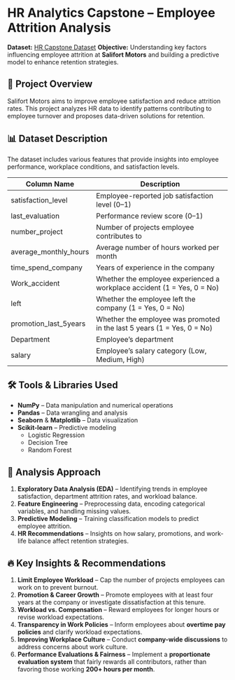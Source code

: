 # HR Analytics Capstone – Employee Attrition Analysis
**Dataset:** [HR Capstone Dataset]()
**Objective:** Understanding key factors influencing employee attrition at **Salifort Motors** and building a predictive model to enhance retention strategies.

## 📌 Project Overview  
Salifort Motors aims to improve employee satisfaction and reduce attrition rates. This project analyzes HR data to identify patterns contributing to employee turnover and proposes data-driven solutions for retention.

## 📊 Dataset Description
The dataset includes various features that provide insights into employee performance, workplace conditions, and satisfaction levels.

| Column Name | Description |
|-------------|------------|
| satisfaction_level | Employee-reported job satisfaction level (0–1) |
| last_evaluation | Performance review score (0–1) |
| number_project | Number of projects employee contributes to |
| average_monthly_hours | Average number of hours worked per month |
| time_spend_company | Years of experience in the company |
| Work_accident | Whether the employee experienced a workplace accident (1 = Yes, 0 = No) |
| left | Whether the employee left the company (1 = Yes, 0 = No) |
| promotion_last_5years | Whether the employee was promoted in the last 5 years (1 = Yes, 0 = No) |
| Department | Employee’s department |
| salary | Employee’s salary category (Low, Medium, High) |

## 🛠 Tools & Libraries Used
- **NumPy** – Data manipulation and numerical operations
- **Pandas** – Data wrangling and analysis
- **Seaborn** & **Matplotlib** – Data visualization
- **Scikit-learn** – Predictive modeling
  - Logistic Regression
  - Decision Tree
  - Random Forest

## 🔎 Analysis Approach
1. **Exploratory Data Analysis (EDA)** – Identifying trends in employee satisfaction, department attrition rates, and workload balance.
2. **Feature Engineering** – Preprocessing data, encoding categorical variables, and handling missing values.
3. **Predictive Modeling** – Training classification models to predict employee attrition.
4. **HR Recommendations** – Insights on how salary, promotions, and work-life balance affect retention strategies.

## 🔥 Key Insights & Recommendations
1. **Limit Employee Workload** – Cap the number of projects employees can work on to prevent burnout.
2. **Promotion & Career Growth** – Promote employees with at least four years at the company or investigate dissatisfaction at this tenure.
3. **Workload vs. Compensation** – Reward employees for longer hours or revise workload expectations.
4. **Transparency in Work Policies** – Inform employees about **overtime pay policies** and clarify workload expectations.
5. **Improving Workplace Culture** – Conduct **company-wide discussions** to address concerns about work culture.
6. **Performance Evaluations & Fairness** – Implement a **proportionate evaluation system** that fairly rewards all contributors, rather than favoring those working **200+ hours per month**.
